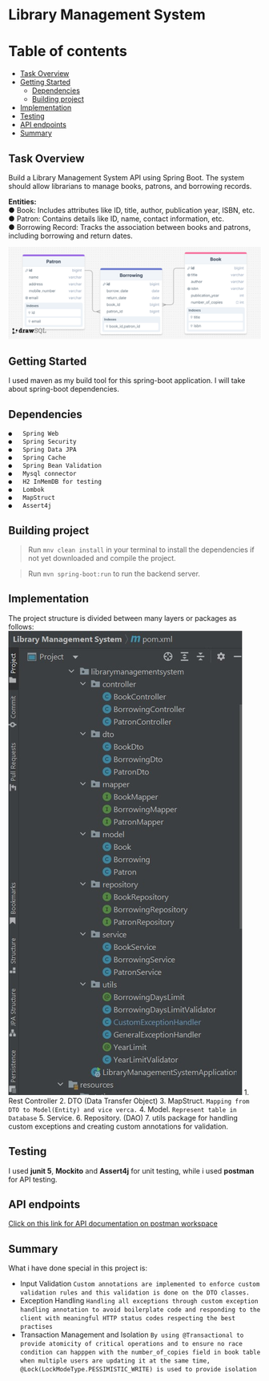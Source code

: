 # Library Management System

  

Table of contents
=================

* [Task Overview](#task-overview)
* [Getting Started](#getting-started)
  *  [Dependencies](#dependencies)
  *  [Building project](#project-build)
*	[Implementation](#implementation)
* [Testing](#testing)
* [API endpoints](#API-endpoints)
* [Summary](#summary)

## Task Overview

Build a Library Management System API using Spring Boot. The system should allow librarians to manage books, patrons, and borrowing records.

**Entities:**  
● Book: Includes attributes like ID, title, author, publication year, ISBN, etc.  
● Patron: Contains details like ID, name, contact information, etc.  
● Borrowing Record: Tracks the association between books and patrons,  
including borrowing and return dates.

![Schema Diagram](https://github.com/Basel-byte/library-management-system/blob/main/schema-diagram.png)

## Getting Started

I used maven as my build tool for this spring-boot application. I will take about spring-boot dependencies.

## Dependencies
	●	Spring Web
	●	Spring Security
	●	Spring Data JPA
	●	Spring Cache
	● 	Spring Bean Validation
	●	Mysql connector 
	● 	H2 InMemDB for testing
	●	Lombok
	●	MapStruct
	●	Assert4j
	
## Building project

> Run `` mnv clean install `` in your terminal to install the dependencies if not yet downloaded and compile the project.

> Run ```mvn spring-boot:run``` to run the backend server.

## Implementation

The project structure is divided between many layers or packages as follows:
![Project Structure](https://github.com/Basel-byte/library-management-system/blob/main/project-structure.jpg)
		1. Rest Controller
		2. DTO (Data Transfer Object)
		3. MapStruct.  ```Mapping from DTO to Model(Entity) and vice verca.```
		4. Model. ```Represent table in Database```
		5. Service.
		6. Repository. (DAO)
		7. utils package for handling custom exceptions and creating custom annotations for validation.

## Testing

I used **junit 5**, **Mockito** and **Assert4j** for unit testing, while i used **postman** for API testing.

## API endpoints

[Click on this link for API documentation on postman workspace](https://app.getpostman.com/join-team?invite_code=69d26298fc2155b0b0faae524898f2d8&target_code=305076f3012761a5e5a5a2f78e60eec3)

## Summary

What i have done special in this project is:

 - Input Validation 
 ```Custom annotations are implemented to enforce custom validation rules and this validation is done on the DTO classes.```
 - Exception Handling
 ```Handling all exceptions through custom exception handling annotation to avoid boilerplate code and responding to the client with meaningful HTTP status codes respecting the best practises```
 - Transaction Management and Isolation
 ```By using @Transactional to provide atomicity of critical operations and to ensure no race condition can happpen with the number_of_copies field in book table when multiple users are updating it at the same time, @Lock(LockModeType.PESSIMISTIC_WRITE) is used to provide isolation```
